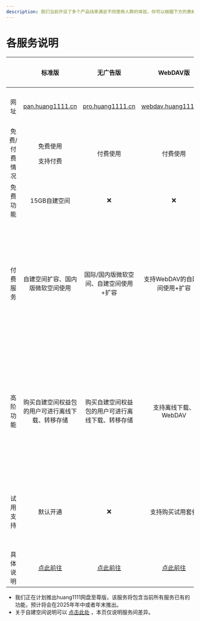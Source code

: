 ```yaml
---
description: 我们当前开设了多个产品线来满足不同使用人群的体验，你可以根据下方的表格来选择最符合你的产品。
---
```


# 各服务说明



<table data-full-width="false"><thead><tr><th width="126" align="center"></th><th align="center">标准版</th><th align="center">无广告版</th><th align="center">WebDAV版</th><th align="center">图床版</th><th align="center">至尊版</th></tr></thead><tbody><tr><td align="center">网址</td><td align="center"><a href="https://pan.huang1111.cn">pan.huang1111.cn</a></td><td align="center"><a href="https://pro.huang1111.cn">pro.huang1111.cn</a></td><td align="center"><a href="https://webdav.huang1111.cn">webdav.huang1111.cn</a></td><td align="center"><a href="https://pic.huang1111.cn">pic.huang1111.cn</a></td><td align="center">暂未开通</td></tr><tr><td align="center">免费/付费情况</td><td align="center"><p>免费使用</p><p>支持付费</p></td><td align="center">付费使用</td><td align="center">付费使用</td><td align="center">付费使用</td><td align="center">付费使用</td></tr><tr><td align="center">免费功能</td><td align="center">15GB自建空间</td><td align="center">❌</td><td align="center">❌</td><td align="center">❌</td><td align="center">❌</td></tr><tr><td align="center">付费服务</td><td align="center">自建空间扩容、国内版微软空间使用</td><td align="center">国际/国内版微软空间、自建空间使用+扩容</td><td align="center">支持WebDAV的自建空间使用+扩容</td><td align="center">支持获取上传图片直链的自建空间使用</td><td align="center">具有所有已开放增值功能的服务</td></tr><tr><td align="center">高阶功能</td><td align="center">购买自建空间权益包的用户可进行离线下载、转移存储</td><td align="center">购买自建空间权益包的用户可进行离线下载、转移存储</td><td align="center">支持离线下载、WebDAV</td><td align="center">支持获取上传图片直链</td><td align="center">具有所有已开放增值功能的服务</td></tr><tr><td align="center">试用支持</td><td align="center">默认开通</td><td align="center">❌</td><td align="center">支持购买试用套餐</td><td align="center">支持购买试用套餐</td><td align="center">支持购买试用套餐</td></tr><tr><td align="center">具体说明</td><td align="center"><a href="huang1111-wang-pan-biao-zhun-ban/gai-shu.md">点此前往</a></td><td align="center"><a href="huang1111-wang-pan-wu-guang-gao-ban/gai-shu.md">点此前往</a></td><td align="center"><a href="huang1111-wang-pan-webdav-ban/gai-shu.md">点此前往</a></td><td align="center"><a href="huang1111-tu-chuang/gai-shu.md">点此前往</a></td><td align="center">暂未开通</td></tr></tbody></table>



* 我们正在计划推出huang1111网盘至尊版，该服务将包含当前所有服务已有的功能，预计将会在2025年年中或者年末推出。
* 关于自建空间说明可以 [点击此处](huang1111-zi-jian-kong-jian/gai-shu.md) ，本页仅说明服务间差异。

